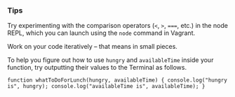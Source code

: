 ### Tips

Try experimenting with the comparison operators (`<`, `>`, `===`, etc.) in the node REPL, which you can launch using the `node` command in Vagrant.

Work on your code iteratively – that means in small pieces. 

To help you figure out how to use `hungry` and `availableTime` inside your function, try outputting their values to the Terminal as follows.

`function whatToDoForLunch(hungry, availableTime) {
  console.log("hungry is", hungry);
  console.log("availableTime is", availableTime);
}`